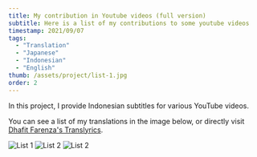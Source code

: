 ```yaml
---
title: My contribution in Youtube videos (full version)
subtitle: Here is a list of my contributions to some youtube videos
timestamp: 2021/09/07
tags:
  - "Translation"
  - "Japanese"
  - "Indonesian"
  - "English"
thumb: /assets/project/list-1.jpg
order: 2
---
```


In this project, I provide Indonesian subtitles for various YouTube videos.

You can see a list of my translations in the image below, or directly visit [Dhafit Farenza's Translyrics](https://www.youtube.com/playlist?list=PL4EITLGzp8_NYyi37SmIqDQPZPA70Ta6M).

![List 1](/assets/project/list-1.jpg)
![List 2](/assets/project/list-2.jpg)
![List 2](/assets/project/list-3.jpg)
